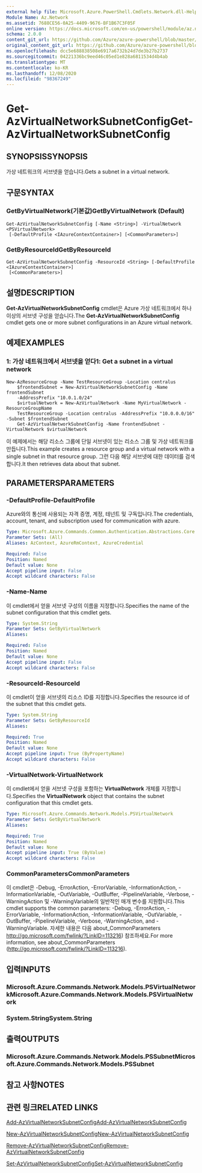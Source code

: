 ```yaml
---
external help file: Microsoft.Azure.PowerShell.Cmdlets.Network.dll-Help.xml
Module Name: Az.Network
ms.assetid: 7688CE56-0A25-4409-9676-BF1B67C3F05F
online version: https://docs.microsoft.com/en-us/powershell/module/az.network/get-azvirtualnetworksubnetconfig
schema: 2.0.0
content_git_url: https://github.com/Azure/azure-powershell/blob/master/src/Network/Network/help/Get-AzVirtualNetworkSubnetConfig.md
original_content_git_url: https://github.com/Azure/azure-powershell/blob/master/src/Network/Network/help/Get-AzVirtualNetworkSubnetConfig.md
ms.openlocfilehash: dcc5e688838508e6917a6732b24d7de3b27b2737
ms.sourcegitcommit: 04221336bc9eed46c05ed1e828a6811534d4b4ab
ms.translationtype: MT
ms.contentlocale: ko-KR
ms.lasthandoff: 12/08/2020
ms.locfileid: "98367249"
---
```

# <span data-ttu-id="f705d-101">Get-AzVirtualNetworkSubnetConfig</span><span class="sxs-lookup"><span data-stu-id="f705d-101">Get-AzVirtualNetworkSubnetConfig</span></span>

## <span data-ttu-id="f705d-102">SYNOPSIS</span><span class="sxs-lookup"><span data-stu-id="f705d-102">SYNOPSIS</span></span>
<span data-ttu-id="f705d-103">가상 네트워크의 서브넷을 얻습니다.</span><span class="sxs-lookup"><span data-stu-id="f705d-103">Gets a subnet in a virtual network.</span></span>

## <span data-ttu-id="f705d-104">구문</span><span class="sxs-lookup"><span data-stu-id="f705d-104">SYNTAX</span></span>

### <span data-ttu-id="f705d-105">GetByVirtualNetwork(기본값)</span><span class="sxs-lookup"><span data-stu-id="f705d-105">GetByVirtualNetwork (Default)</span></span>
```
Get-AzVirtualNetworkSubnetConfig [-Name <String>] -VirtualNetwork <PSVirtualNetwork>
 [-DefaultProfile <IAzureContextContainer>] [<CommonParameters>]
```

### <span data-ttu-id="f705d-106">GetByResourceId</span><span class="sxs-lookup"><span data-stu-id="f705d-106">GetByResourceId</span></span>
```
Get-AzVirtualNetworkSubnetConfig -ResourceId <String> [-DefaultProfile <IAzureContextContainer>]
 [<CommonParameters>]
```

## <span data-ttu-id="f705d-107">설명</span><span class="sxs-lookup"><span data-stu-id="f705d-107">DESCRIPTION</span></span>
<span data-ttu-id="f705d-108">**Get-AzVirtualNetworkSubnetConfig** cmdlet은 Azure 가상 네트워크에서 하나 이상의 서브넷 구성을 얻습니다.</span><span class="sxs-lookup"><span data-stu-id="f705d-108">The **Get-AzVirtualNetworkSubnetConfig** cmdlet gets one or more subnet configurations in an Azure virtual network.</span></span>

## <span data-ttu-id="f705d-109">예제</span><span class="sxs-lookup"><span data-stu-id="f705d-109">EXAMPLES</span></span>

### <span data-ttu-id="f705d-110">1: 가상 네트워크에서 서브넷을 얻다</span><span class="sxs-lookup"><span data-stu-id="f705d-110">1: Get a subnet in a virtual network</span></span>
```
New-AzResourceGroup -Name TestResourceGroup -Location centralus
    $frontendSubnet = New-AzVirtualNetworkSubnetConfig -Name frontendSubnet 
    -AddressPrefix "10.0.1.0/24"
    $virtualNetwork = New-AzVirtualNetwork -Name MyVirtualNetwork -ResourceGroupName 
    TestResourceGroup -Location centralus -AddressPrefix "10.0.0.0/16" -Subnet $frontendSubnet
    Get-AzVirtualNetworkSubnetConfig -Name frontendSubnet -VirtualNetwork $virtualNetwork
```

<span data-ttu-id="f705d-111">이 예제에서는 해당 리소스 그룹에 단일 서브넷이 있는 리소스 그룹 및 가상 네트워크를 만듭니다.</span><span class="sxs-lookup"><span data-stu-id="f705d-111">This example creates a resource group and a virtual network with a single subnet in that resource group.</span></span> <span data-ttu-id="f705d-112">그런 다음 해당 서브넷에 대한 데이터를 검색합니다.</span><span class="sxs-lookup"><span data-stu-id="f705d-112">It then retrieves data about that subnet.</span></span>

## <span data-ttu-id="f705d-113">PARAMETERS</span><span class="sxs-lookup"><span data-stu-id="f705d-113">PARAMETERS</span></span>

### <span data-ttu-id="f705d-114">-DefaultProfile</span><span class="sxs-lookup"><span data-stu-id="f705d-114">-DefaultProfile</span></span>
<span data-ttu-id="f705d-115">Azure와의 통신에 사용되는 자격 증명, 계정, 테넌트 및 구독입니다.</span><span class="sxs-lookup"><span data-stu-id="f705d-115">The credentials, account, tenant, and subscription used for communication with azure.</span></span>

```yaml
Type: Microsoft.Azure.Commands.Common.Authentication.Abstractions.Core.IAzureContextContainer
Parameter Sets: (All)
Aliases: AzContext, AzureRmContext, AzureCredential

Required: False
Position: Named
Default value: None
Accept pipeline input: False
Accept wildcard characters: False
```

### <span data-ttu-id="f705d-116">-Name</span><span class="sxs-lookup"><span data-stu-id="f705d-116">-Name</span></span>
<span data-ttu-id="f705d-117">이 cmdlet에서 얻을 서브넷 구성의 이름을 지정합니다.</span><span class="sxs-lookup"><span data-stu-id="f705d-117">Specifies the name of the subnet configuration that this cmdlet gets.</span></span>

```yaml
Type: System.String
Parameter Sets: GetByVirtualNetwork
Aliases:

Required: False
Position: Named
Default value: None
Accept pipeline input: False
Accept wildcard characters: False
```

### <span data-ttu-id="f705d-118">-ResourceId</span><span class="sxs-lookup"><span data-stu-id="f705d-118">-ResourceId</span></span>
<span data-ttu-id="f705d-119">이 cmdlet이 얻을 서브넷의 리소스 ID를 지정합니다.</span><span class="sxs-lookup"><span data-stu-id="f705d-119">Specifies the resource id of the subnet that this cmdlet gets.</span></span>

```yaml
Type: System.String
Parameter Sets: GetByResourceId
Aliases:

Required: True
Position: Named
Default value: None
Accept pipeline input: True (ByPropertyName)
Accept wildcard characters: False
```

### <span data-ttu-id="f705d-120">-VirtualNetwork</span><span class="sxs-lookup"><span data-stu-id="f705d-120">-VirtualNetwork</span></span>
<span data-ttu-id="f705d-121">이 cmdlet에서 얻을 서브넷 구성을 포함하는 **VirtualNetwork** 개체를 지정합니다.</span><span class="sxs-lookup"><span data-stu-id="f705d-121">Specifies the **VirtualNetwork** object that contains the subnet configuration that this cmdlet gets.</span></span>

```yaml
Type: Microsoft.Azure.Commands.Network.Models.PSVirtualNetwork
Parameter Sets: GetByVirtualNetwork
Aliases:

Required: True
Position: Named
Default value: None
Accept pipeline input: True (ByValue)
Accept wildcard characters: False
```

### <span data-ttu-id="f705d-122">CommonParameters</span><span class="sxs-lookup"><span data-stu-id="f705d-122">CommonParameters</span></span>
<span data-ttu-id="f705d-123">이 cmdlet은 -Debug, -ErrorAction, -ErrorVariable, -InformationAction, -InformationVariable, -OutVariable, -OutBuffer, -PipelineVariable, -Verbose, -WarningAction 및 -WarningVariable의 일반적인 매개 변수를 지원합니다.</span><span class="sxs-lookup"><span data-stu-id="f705d-123">This cmdlet supports the common parameters: -Debug, -ErrorAction, -ErrorVariable, -InformationAction, -InformationVariable, -OutVariable, -OutBuffer, -PipelineVariable, -Verbose, -WarningAction, and -WarningVariable.</span></span> <span data-ttu-id="f705d-124">자세한 내용은 다음 about_CommonParameters http://go.microsoft.com/fwlink/?LinkID=113216) 참조하세요.</span><span class="sxs-lookup"><span data-stu-id="f705d-124">For more information, see about_CommonParameters (http://go.microsoft.com/fwlink/?LinkID=113216).</span></span>

## <span data-ttu-id="f705d-125">입력</span><span class="sxs-lookup"><span data-stu-id="f705d-125">INPUTS</span></span>

### <span data-ttu-id="f705d-126">Microsoft.Azure.Commands.Network.Models.PSVirtualNetwork</span><span class="sxs-lookup"><span data-stu-id="f705d-126">Microsoft.Azure.Commands.Network.Models.PSVirtualNetwork</span></span>

### <span data-ttu-id="f705d-127">System.String</span><span class="sxs-lookup"><span data-stu-id="f705d-127">System.String</span></span>

## <span data-ttu-id="f705d-128">출력</span><span class="sxs-lookup"><span data-stu-id="f705d-128">OUTPUTS</span></span>

### <span data-ttu-id="f705d-129">Microsoft.Azure.Commands.Network.Models.PSSubnet</span><span class="sxs-lookup"><span data-stu-id="f705d-129">Microsoft.Azure.Commands.Network.Models.PSSubnet</span></span>

## <span data-ttu-id="f705d-130">참고 사항</span><span class="sxs-lookup"><span data-stu-id="f705d-130">NOTES</span></span>

## <span data-ttu-id="f705d-131">관련 링크</span><span class="sxs-lookup"><span data-stu-id="f705d-131">RELATED LINKS</span></span>

[<span data-ttu-id="f705d-132">Add-AzVirtualNetworkSubnetConfig</span><span class="sxs-lookup"><span data-stu-id="f705d-132">Add-AzVirtualNetworkSubnetConfig</span></span>](./Add-AzVirtualNetworkSubnetConfig.md)

[<span data-ttu-id="f705d-133">New-AzVirtualNetworkSubnetConfig</span><span class="sxs-lookup"><span data-stu-id="f705d-133">New-AzVirtualNetworkSubnetConfig</span></span>](./New-AzVirtualNetworkSubnetConfig.md)

[<span data-ttu-id="f705d-134">Remove-AzVirtualNetworkSubnetConfig</span><span class="sxs-lookup"><span data-stu-id="f705d-134">Remove-AzVirtualNetworkSubnetConfig</span></span>](./Remove-AzVirtualNetworkSubnetConfig.md)

[<span data-ttu-id="f705d-135">Set-AzVirtualNetworkSubnetConfig</span><span class="sxs-lookup"><span data-stu-id="f705d-135">Set-AzVirtualNetworkSubnetConfig</span></span>](./Set-AzVirtualNetworkSubnetConfig.md)
